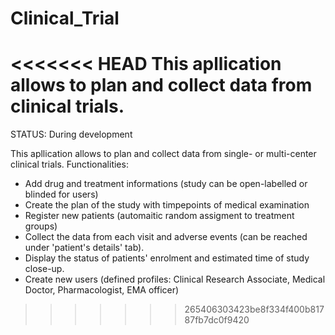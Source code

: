 # Clinical_Trial

<<<<<<< HEAD
This apllication allows to plan and collect data from clinical trials. 
=======
STATUS: During development

This apllication allows to plan and collect data from single- or multi-center clinical trials.
Functionalities:
  - Add drug and treatment informations (study can be open-labelled or blinded for users)
  - Create the plan of the study with timpepoints of medical examination
  - Register new patients (automaitic random assigment to treatment groups)
  - Collect the data from each visit and adverse events (can be reached under 'patient's details' tab).
  - Display the status of patients' enrolment and estimated time of study close-up.
  - Create new users (defined profiles: Clinical Research Associate, Medical Doctor, Pharmacologist, EMA officer)
>>>>>>> 265406303423be8f334f400b81787fb7dc0f9420
